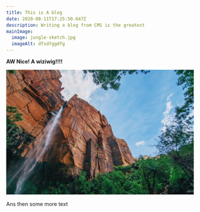 ```yaml
---
title: This is A blog
date: 2020-08-11T17:25:50.647Z
description: Writing a blog from CMS is the greatest
mainImage:
  image: jungle-sketch.jpg
  imageAlt: dfsdfggdfg
---
```

**AW Nice! A wiziwig!!!!**



![Waterfall](waterfall-resized.jpg "This is the pictures title")

Ans then some more text